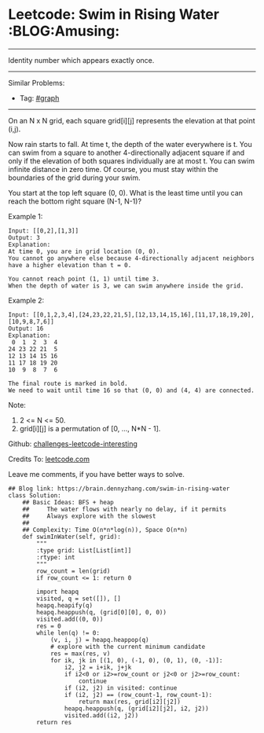 # Leetcode: Swim in Rising Water     :BLOG:Amusing:


---

Identity number which appears exactly once.  

---

Similar Problems:  
-   Tag: [#graph](https://brain.dennyzhang.com/category/graph)

---

On an N x N grid, each square grid[i][j] represents the elevation at that point (i,j).  

Now rain starts to fall. At time t, the depth of the water everywhere is t. You can swim from a square to another 4-directionally adjacent square if and only if the elevation of both squares individually are at most t. You can swim infinite distance in zero time. Of course, you must stay within the boundaries of the grid during your swim.  

You start at the top left square (0, 0). What is the least time until you can reach the bottom right square (N-1, N-1)?  

Example 1:  

    Input: [[0,2],[1,3]]
    Output: 3
    Explanation:
    At time 0, you are in grid location (0, 0).
    You cannot go anywhere else because 4-directionally adjacent neighbors have a higher elevation than t = 0.
    
    You cannot reach point (1, 1) until time 3.
    When the depth of water is 3, we can swim anywhere inside the grid.

Example 2:  

    Input: [[0,1,2,3,4],[24,23,22,21,5],[12,13,14,15,16],[11,17,18,19,20],[10,9,8,7,6]]
    Output: 16
    Explanation:
     0  1  2  3  4
    24 23 22 21  5
    12 13 14 15 16
    11 17 18 19 20
    10  9  8  7  6
    
    The final route is marked in bold.
    We need to wait until time 16 so that (0, 0) and (4, 4) are connected.

Note:  

1.  2 <= N <= 50.
2.  grid[i][j] is a permutation of [0, &#x2026;, N\*N - 1].

Github: [challenges-leetcode-interesting](https://github.com/DennyZhang/challenges-leetcode-interesting/tree/master/swim-in-rising-water)  

Credits To: [leetcode.com](https://leetcode.com/problems/swim-in-rising-water/description/)  

Leave me comments, if you have better ways to solve.  

    ## Blog link: https://brain.dennyzhang.com/swim-in-rising-water
    class Solution:
        ## Basic Ideas: BFS + heap
        ##     The water flows with nearly no delay, if it permits
        ##     Always explore with the slowest
        ##
        ## Complexity: Time O(n*n*log(n)), Space O(n*n)
        def swimInWater(self, grid):
            """
            :type grid: List[List[int]]
            :rtype: int
            """
            row_count = len(grid)
            if row_count <= 1: return 0
    
            import heapq
            visited, q = set([]), []
            heapq.heapify(q)
            heapq.heappush(q, (grid[0][0], 0, 0))
            visited.add((0, 0))
            res = 0
            while len(q) != 0:
                (v, i, j) = heapq.heappop(q)
                # explore with the current minimum candidate
                res = max(res, v)
                for ik, jk in [(1, 0), (-1, 0), (0, 1), (0, -1)]:
                    i2, j2 = i+ik, j+jk
                    if i2<0 or i2>=row_count or j2<0 or j2>=row_count:
                        continue
                    if (i2, j2) in visited: continue
                    if (i2, j2) == (row_count-1, row_count-1):
                        return max(res, grid[i2][j2])
                    heapq.heappush(q, (grid[i2][j2], i2, j2))
                    visited.add((i2, j2))
            return res